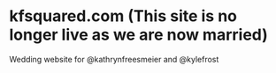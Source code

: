 # kfsquared.com (This site is no longer live as we are now married)
Wedding website for @kathrynfreesmeier and @kylefrost
